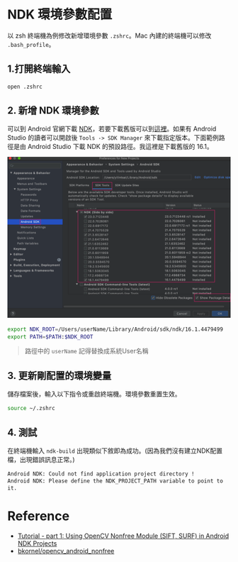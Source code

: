 # NDK 環境參數配置
以 zsh 終端機為例修改新增環境參數 `.zshrc`。Mac 內建的終端機可以修改 `.bash_profile`。

## 1.打開終端輸入

```bash
open .zshrc
```

## 2. 新增 NDK 環境參數
可以到 Android 官網下載 [NDK](https://developer.android.com/ndk/downloads)，若要下載舊版可以到[這裡](https://developer.android.com/ndk/downloads/older_releases)。如果有 Android Studio 的讀者可以開啟後 `Tools -> SDK Manager` 來下載指定版本。下面範例路徑是由 Android Studio 下載 NDK 的預設路徑。我這裡是下載舊版的 16.1。

![](screenshot/img01.png)

```bash
export NDK_ROOT=/Users/userName/Library/Android/sdk/ndk/16.1.4479499
export PATH=$PATH:$NDK_ROOT
```

> 路徑中的 `userName` 記得替換成系統User名稱

## 3. 更新剛配置的環境變量
儲存檔案後，輸入以下指令或重啟終端機。環境參數重置生效。

```bash
source ~/.zshrc
```

## 4. 測試
在終端機輸入 `ndk-build` 出現類似下敘即為成功。(因為我們沒有建立NDK配置檔，出現錯誤訊息正常。)

```
Android NDK: Could not find application project directory !    
Android NDK: Please define the NDK_PROJECT_PATH variable to point to it. 
```

# Reference
- [Tutorial - part 1: Using OpenCV Nonfree Module (SIFT, SURF) in Android NDK Projects](http://web.guohuiwang.com/technical-notes/sift_surf_opencv_android?spm=a2c4e.10696291.0.0.76b719a4BdmPDn)
- [bkornel/opencv_android_nonfree](https://github.com/bkornel/opencv_android_nonfree)
